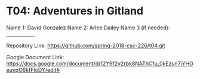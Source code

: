 # T04: Adventures in Gitland

Name 1: David Gonzalez
Name 2: Arlee Dailey
Name 3 (if needed): ____________

Repository Link: https://github.com/spring-2018-csc-226/t04.git

Google Document Link: https://docs.google.com/document/d/12Y9f2v2rbk8NAThCfu_0kEzyn7jYHOeuypO6kfFIoDY/edit#

